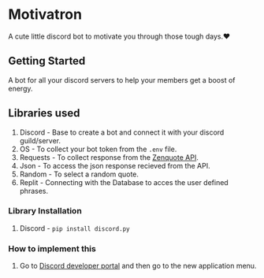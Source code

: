 # Motivatron
A cute little discord bot to motivate you through those tough days.:heart:

## Getting Started
A bot for all your discord servers to help your members get a boost of energy.


## Libraries used 
1. Discord - Base to create a bot and connect it with your discord guild/server.
2. OS - To collect your bot token from the `.env` file.
3. Requests - To collect response from the [Zenquote API](https://zenquotes.io/).
4. Json - To access the json response recieved from the API.
5. Random - To select a random quote.
6. Replit - Connecting with the Database to acces the user defined phrases.

### Library Installation
1. Discord - ```pip install discord.py```

### How to implement this

1. Go to [Discord developer portal](https://discord.com/developers/applications) and then go to the new application menu.
